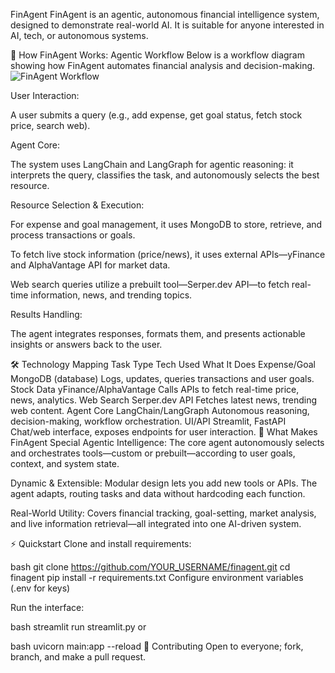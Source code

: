 FinAgent
FinAgent is an agentic, autonomous financial intelligence system, designed to demonstrate real-world AI. It is suitable for anyone interested in AI, tech, or autonomous systems.

🧠 How FinAgent Works: Agentic Workflow
Below is a workflow diagram showing how FinAgent automates financial analysis and decision-making.
![FinAgent Workflow](https://drive.google.com/file/d/1czSsVaLJ2hWAwixDMiEtsPQTehPB-Mhg/view?usp=drive_link)

User Interaction:

A user submits a query (e.g., add expense, get goal status, fetch stock price, search web).

Agent Core:

The system uses LangChain and LangGraph for agentic reasoning: it interprets the query, classifies the task, and autonomously selects the best resource.

Resource Selection & Execution:

For expense and goal management, it uses MongoDB to store, retrieve, and process transactions or goals.

To fetch live stock information (price/news), it uses external APIs—yFinance and AlphaVantage API for market data.

Web search queries utilize a prebuilt tool—Serper.dev API—to fetch real-time information, news, and trending topics.

Results Handling:

The agent integrates responses, formats them, and presents actionable insights or answers back to the user.

🛠 Technology Mapping
Task Type	Tech Used	What It Does
Expense/Goal	MongoDB (database)	Logs, updates, queries transactions and user goals.
Stock Data	yFinance/AlphaVantage	Calls APIs to fetch real-time price, news, analytics.
Web Search	Serper.dev API	Fetches latest news, trending web content.
Agent Core	LangChain/LangGraph	Autonomous reasoning, decision-making, workflow orchestration.
UI/API	Streamlit, FastAPI	Chat/web interface, exposes endpoints for user interaction.
🌟 What Makes FinAgent Special
Agentic Intelligence: The core agent autonomously selects and orchestrates tools—custom or prebuilt—according to user goals, context, and system state.

Dynamic & Extensible: Modular design lets you add new tools or APIs. The agent adapts, routing tasks and data without hardcoding each function.

Real-World Utility: Covers financial tracking, goal-setting, market analysis, and live information retrieval—all integrated into one AI-driven system.

⚡ Quickstart
Clone and install requirements:

bash
git clone https://github.com/YOUR_USERNAME/finagent.git
cd finagent
pip install -r requirements.txt
Configure environment variables (.env for keys)

Run the interface:

bash
streamlit run streamlit.py
or

bash
uvicorn main:app --reload
🤝 Contributing 
Open to everyone; fork, branch, and make a pull request.
